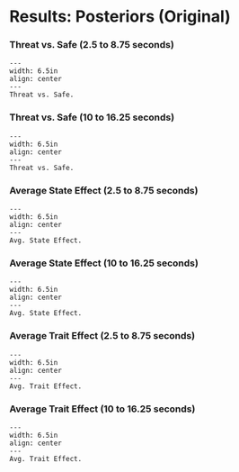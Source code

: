 # Results: Posteriors (Original)
### Threat vs. Safe (2.5 to 8.75 seconds)

```{figure} results/early_cond.png
---
width: 6.5in
align: center
---
Threat vs. Safe.
```

### Threat vs. Safe (10 to 16.25 seconds)

```{figure} results/late_cond.png
---
width: 6.5in
align: center
---
Threat vs. Safe.
```

### Average State Effect (2.5 to 8.75 seconds)

```{figure} results/early_STATE.png
---
width: 6.5in
align: center
---
Avg. State Effect.
```

### Average State Effect (10 to 16.25 seconds)

```{figure} results/late_STATE.png
---
width: 6.5in
align: center
---
Avg. State Effect.
```

### Average Trait Effect (2.5 to 8.75 seconds)

```{figure} results/early_TRAIT.png
---
width: 6.5in
align: center
---
Avg. Trait Effect.
```

### Average Trait Effect (10 to 16.25 seconds)

```{figure} results/late_TRAIT.png
---
width: 6.5in
align: center
---
Avg. Trait Effect.
```